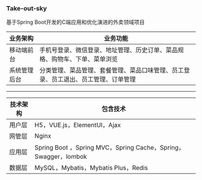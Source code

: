 ### Take-out-sky

基于Spring Boot开发的C端应用和优化演进的外卖领域项目

| 业务架构     | 业务功能                                                     |
| ------------ | ------------------------------------------------------------ |
| 移动端前台   | 手机号登录、微信登录、地址管理、历史订单、菜品规格、购物车、下单、菜单浏览 |
| 系统管理后台 | 分类管理、菜品管理、套餐管理、菜品口味管理、员工登录、员工退出、员工管理、订单管理 |

------

| 技术架构 | 包含技术                                                     |
| -------- | ------------------------------------------------------------ |
| 用户层   | H5，VUE.js，ElementUI，Ajax                                  |
| 网管层   | Nginx                                                        |
| 应用层   | Spring Boot ，Spring MVC，Spring Cache，Spring，Swagger，lombok |
| 数据层   | MySQL，Mybatis，Mybatis Plus，Redis                          |

